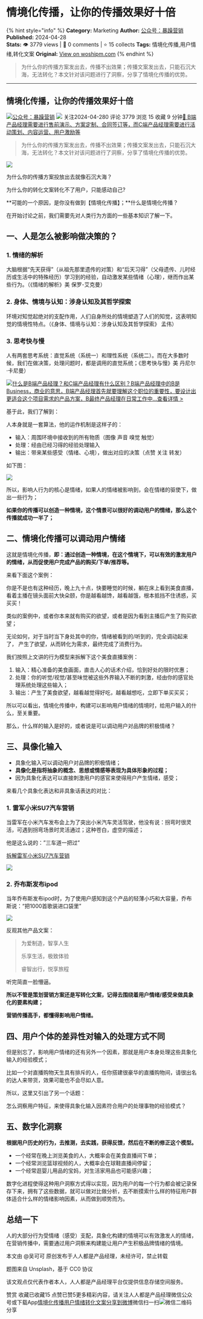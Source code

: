 # 情境化传播，让你的传播效果好十倍
{% hint style="info" %}
**Category:** Marketing
**Author:** [公众号：暴躁营销](https://www.woshipm.com/u/889537)
**Published:** 2024-04-28  
**Stats:** 👁️ 3779 views | 💬 0 comments | ⭐ 15 collects
**Tags:** 情境化传播,用户情绪,转化文案
**Original:** [View on woshipm.com](https://www.woshipm.com/marketing/6041431.html)
{% endhint %}
> 为什么你的传播方案发出去，传播不出效果；传播文案发出去，只能石沉大海，无法转化？本文针对该问题进行了洞察，分享了情境化传播的优势。

---

## 情境化传播，让你的传播效果好十倍

[![](https://static.woshipm.com/pmapp_avatar_20250301105351_4759.jpeg?imageView2/1/w/72/h/72/q/100)](https://www.woshipm.com/u/889537)[公众号：暴躁营销](https://www.woshipm.com/u/889537) ![](https://static.woshipm.com/tag/1101_1@2x.png) 关注2024-04-280 评论 3779 浏览 15 收藏 9 分钟[🔗 B端产品经理需要进行售前演示、方案定制、合同签订等，而C端产品经理需要进行活动策划、内容运营、用户激励等](https://ke.qidianla.com/courses/bcpm)

> 为什么你的传播方案发出去，传播不出效果；传播文案发出去，只能石沉大海，无法转化？本文针对该问题进行了洞察，分享了情境化传播的优势。

![](https://image.woshipm.com/2023/10/11/74ea86ca-67cf-11ee-9a4f-00163e142b65.jpg)

为什么你的传播方案投放出去就像石沉大海？

为什么你的转化文案转化不了用户，只能感动自己?

**可能的一个原因，是你没有做到【情境化传播】；**什么是情境化传播？

在开始讨论之前，我们需要先对人类行为方面的一些基本知识了解一下。

## 一、人是怎么被影响做决策的？

### 1\. 情绪的解析

大脑根据“先天获得”（从祖先那里遗传的对策）和“后天习得”（父母遗传、儿时经历或生活中的特殊经历）学习到的经验，自动激发某些情绪（心理），继而作出某些行为。（《情绪的解析》美 保罗-艾克曼）

### 2\. 身体、情境与认知：涉身认知及其哲学探索

环境对知觉起绝对的支配作用，人们自身所处的情境塑造了人们的知觉，这表明知觉的情境性特点。（《身体、情境与认知：涉身认知及其哲学探索》 孟伟）

### 3\. 思考快与慢

人有两套思考系统：直觉系统（系统一）和理性系统（系统二）。而在大多数时候，我们在做决策，处理问题时，都是调用的直觉系统；《思考快与慢》美 丹尼尔·卡尼曼）

[![](https://image.woshipm.com/2023/07/27/6f50fd24-2c7f-11ee-875d-00163e0b5ff3.png)什么是B端产品经理？和C端产品经理有什么区别？B端产品经理中的B是Business，商业的意思，B端产品经理首先就要理解这个职位的重要性，要设计出更适合这个项目需求的产品方案，B最终产品经理在日常工作中...查看详情 >](https://ke.qidianla.com/courses/bcpm)

基于此，我们了解到：

人本身就是一套算法，他的运作机制是这样子的：

*   输入：周围环境中接收到的所有物质（图像 声音 嗅觉 触觉）
*   处理：经由已经习得的经验处理输入
*   输出：带来某些感受（情绪、心境），做出对应的决策（点赞 关注 转发）

如下图：

![](https://image.woshipm.com/2024/04/28/51a8d630-0527-11ef-a39f-00163e0b5ff3.jpg)

所以，影响人行为的核心是情绪，如果人的情绪被影响到，会在情绪的驱使下，做出一些行为；

**如果你的传播可以创造一种情境，这个情景可以很好的调动用户的情绪，那么这个传播就成功一半了；**

## 二、情境化传播可以调动用户情绪

这就是情境化传播，**即：通过创造一种情境，在这个情境下，可以有效的激发用户的情绪，从而促使用户完成产品的购买/下单/推荐等。**

来看下面这个案例：

你是不是也有这种经历，晚上九十点，快要睡觉的时候，躺在床上看到美食直播，看着主播在镜头面前大快朵颐，你是越看越馋，越看越饿，根本抵挡不住诱惑，买买买！

类似的案例中，或者你本来就有购买的欲望，或者是因为看到主播后产生了购买欲望；

无论如何，对于当时当下身处其中的你，情绪被看到的/听到的，完全调动起来了， 产生了欲望，从而转化为需求，最终完成了消费行为。

我们按照上文讲的行为模型来拆解下这个美食直播案例：

1.  输入：精心准备的美食画面，直击人心的话术介绍，恰到好处的限时优惠；
2.  处理：你的听觉/视觉/甚至味觉被这些外界输入不断的刺激，经由你的感官处理系统处理这些输入；
3.  输出：产生了美食欲望，越看越觉得好吃，越看越想吃，立即下单买买买；

所以可以看出，情境化传播中，构建可以影响用户情绪的情境时，给用户输入的什么，至关重要。

那么，什么样的输入是好的，或者说是可以调动用户对品牌的积极情绪？

## 三、具像化输入

*   具象化输入可以调动用户对品牌的积极情绪；
*   **具像化是指将抽象的概念、思想或情感等表现为具体形象的过程；**
*   因为具象化表达可以直接刺激用户的感官来使得用户产生情绪，感受；

来看几个具象化表达和非具象话表达的对比：

### 1. 雷军小米SU7汽车营销

当雷军在小米汽车发布会上为了突出小米汽车灵活驾驶，他没有说：拐弯时很灵活，可遇到拐弯场景时灵活通过；这种苍白，虚空的描述；

他是这么说的：”三车道一把过”

[拆解雷军小米SU7汽车营销](https://www.woshipm.com/share/6027463.html)

![](https://image.woshipm.com/2024/04/07/0d20955e-f4db-11ee-9463-00163e0b5ff3.png)

### 2. 乔布斯发布ipod

当年乔布斯发布ipod时，为了使用户感知到这个产品的轻薄小巧和大容量，乔布斯说：“把1000首歌装进口袋里”

![](https://image.woshipm.com/2024/04/28/872548be-0529-11ef-8162-00163e0b5ff3.jpg)

反观其他产品文案：

> 为爱制造，智享人生
> 
> 乐享生活，极致体验
> 
> 睿智出行，悦享旅程

听完简直一脸懵逼。

**所以不管是策划营销方案还是写转化文案，记得去围绕着用户情绪/感受来做具象化的要素构建；**

**营销传播高手，都懂得影响用户情绪。**

## 四、用户个体的差异性对输入的处理方式不同

但是别忘了，影响用户情绪的还有另外一个因素，那就是用户本身处理这些具象化输入的经验模式；

比如一个对直播购物天生具有排斥的人，任你搭建很豪华的直播购物间，请很出名的达人来带货，效果可能也不会尽如人意。

所以，这里又引出了另一个话题：

怎么洞察用户特征，来使得具象化输入因素符合用户的处理事物的经验模式？

## 五、数字化洞察

**根据用户历史的行为，去推测，去实践，获得反馈，然后在不断的修正这个模型。**

*   一个经常在晚上浏览美食的人，大概率会在美食直播间下单；
*   一个经常浏览篮球视频的人，大概率会在球鞋直播间停留；
*   一个经常逛婴儿用品的宝妈，对生活家用品也可能感兴趣；

数字化进程使得这种用户洞察方式得以实现，因为用户的每一个行为都会被记录保存下来，拥有了这些数据，就可以做对比做分析，去不断摸索什么样的特征用户群体适合什么样的情绪影响因素，从而做到顺势而为。

## 总结一下

人的大部分行为受情绪（感受）支配，具象化构建的情境可以有效激发人的情绪，在营销传播中，需要通过用户洞察来构建能让用户产生积极品牌情绪的情境。

本文由 @吴可可 原创发布于人人都是产品经理，未经许可，禁止转载

题图来自 Unsplash，基于 CC0 协议

该文观点仅代表作者本人，人人都是产品经理平台仅提供信息存储空间服务。

赞赏 收藏已收藏15 点赞已赞5更多精彩内容，请关注人人都是产品经理微信公众号或下载App[情境化传播](https://www.woshipm.com/tag/%e6%83%85%e5%a2%83%e5%8c%96%e4%bc%a0%e6%92%ad)[用户情绪](https://www.woshipm.com/tag/%e7%94%a8%e6%88%b7%e6%83%85%e7%bb%aa)[转化文案](https://www.woshipm.com/tag/%e8%bd%ac%e5%8c%96%e6%96%87%e6%a1%88)[分享到微博](https://service.weibo.com/share/share.php?appkey=2775287854&title=情境化传播，让你的传播效果好十倍&url=https://www.woshipm.com/marketing/6041431.html&pic=https://image.woshipm.com/2023/10/11/74ea86ca-67cf-11ee-9a4f-00163e142b65.jpg)微信扫一扫![微信二维码](https://api.pwmqr.com/qrcode/create/?url=https://www.woshipm.com/marketing/6041431.html)分享